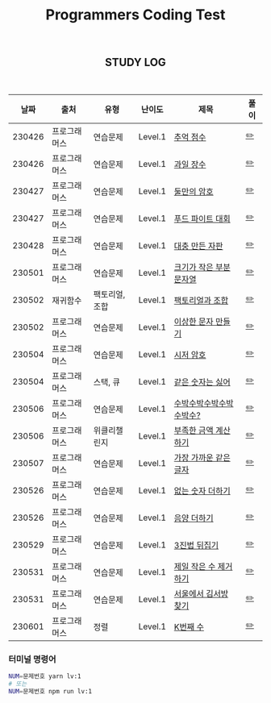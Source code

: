 <div align="center">

# Programmers Coding Test

<br>

## STUDY LOG

<br>

| 날짜   | 출처         | 유형           | 난이도  | 제목                                                                                        | 풀이                                                                   |
| ------ | ------------ | -------------- | ------- | ------------------------------------------------------------------------------------------- | ---------------------------------------------------------------------- |
| 230426 | 프로그래머스 | 연습문제       | Level.1 | [추억 점수](https://school.programmers.co.kr/learn/courses/30/lessons/176963)               | [✏️](https://github.com/yjleeinkr/Programmers/tree/main/level1/176963) |
| 230426 | 프로그래머스 | 연습문제       | Level.1 | [과일 장수](https://school.programmers.co.kr/learn/courses/30/lessons/135808)               | [✏️](https://github.com/yjleeinkr/Programmers/tree/main/level1/135808) |
| 230427 | 프로그래머스 | 연습문제       | Level.1 | [둘만의 암호](https://school.programmers.co.kr/learn/courses/30/lessons/155652)             | [✏️](https://github.com/yjleeinkr/Programmers/tree/main/level1/155652) |
| 230427 | 프로그래머스 | 연습문제       | Level.1 | [푸드 파이트 대회](https://school.programmers.co.kr/learn/courses/30/lessons/134240)        | [✏️](https://github.com/yjleeinkr/Programmers/tree/main/level1/134240) |
| 230428 | 프로그래머스 | 연습문제       | Level.1 | [대충 만든 자판](https://school.programmers.co.kr/learn/courses/30/lessons/160586)          | [✏️](https://github.com/yjleeinkr/Programmers/tree/main/level1/160586) |
| 230501 | 프로그래머스 | 연습문제       | Level.1 | [크기가 작은 부분 문자열](https://school.programmers.co.kr/learn/courses/30/lessons/147355) | [✏️](https://github.com/yjleeinkr/Programmers/tree/main/level1/147355) |
| 230502 | 재귀함수     | 팩토리얼, 조합 | Level.1 | [팩토리얼과 조합]()                                                                         | [✏️](https://github.com/yjleeinkr/Programmers/tree/main/level1/nCr)    |
| 230502 | 프로그래머스 | 연습문제       | Level.1 | [이상한 문자 만들기](https://school.programmers.co.kr/learn/courses/30/lessons/12930)       | [✏️](https://github.com/yjleeinkr/Programmers/tree/main/level1/12930)  |
| 230504 | 프로그래머스 | 연습문제       | Level.1 | [시저 암호](https://school.programmers.co.kr/learn/courses/30/lessons/12926)                | [✏️](https://github.com/yjleeinkr/Programmers/tree/main/level1/12926)  |
| 230504 | 프로그래머스 | 스택, 큐       | Level.1 | [같은 숫자는 싫어](https://school.programmers.co.kr/learn/courses/30/lessons/12906)         | [✏️](https://github.com/yjleeinkr/Programmers/tree/main/level1/12906)  |
| 230506 | 프로그래머스 | 연습문제       | Level.1 | [수박수박수박수박수박수?](https://school.programmers.co.kr/learn/courses/30/lessons/12922)  | [✏️](https://github.com/yjleeinkr/Programmers/tree/main/level1/12922)  |
| 230506 | 프로그래머스 | 위클리챌린지   | Level.1 | [부족한 금액 계산하기](https://school.programmers.co.kr/learn/courses/30/lessons/82612)     | [✏️](https://github.com/yjleeinkr/Programmers/tree/main/level1/82612)  |
| 230507 | 프로그래머스 | 연습문제       | Level.1 | [가장 가까운 같은 글자](https://school.programmers.co.kr/learn/courses/30/lessons/142086)   | [✏️](https://github.com/yjleeinkr/Programmers/tree/main/level1/142086) |
| 230526 | 프로그래머스 | 연습문제       | Level.1 | [없는 숫자 더하기](https://school.programmers.co.kr/learn/courses/30/lessons/86051)         | [✏️](https://github.com/yjleeinkr/Programmers/tree/main/level1/86051)  |
| 230526 | 프로그래머스 | 연습문제       | Level.1 | [음양 더하기](https://school.programmers.co.kr/learn/courses/30/lessons/76501)              | [✏️](https://github.com/yjleeinkr/Programmers/tree/main/level1/76501)  |
| 230529 | 프로그래머스 | 연습문제       | Level.1 | [3진법 뒤집기](https://school.programmers.co.kr/learn/courses/30/lessons/68935)             | [✏️](https://github.com/yjleeinkr/Programmers/tree/main/level1/68935)  |
| 230531 | 프로그래머스 | 연습문제       | Level.1 | [제일 작은 수 제거하기](https://school.programmers.co.kr/learn/courses/30/lessons/12935)    | [✏️](https://github.com/yjleeinkr/Programmers/tree/main/level1/12935)  |
| 230531 | 프로그래머스 | 연습문제       | Level.1 | [서울에서 김서방 찾기](https://school.programmers.co.kr/learn/courses/30/lessons/12919)     | [✏️](https://github.com/yjleeinkr/Programmers/tree/main/level1/12919)  |
| 230601 | 프로그래머스 | 정렬           | Level.1 | [K번째 수](https://school.programmers.co.kr/learn/courses/30/lessons/42748)                 | [✏️](https://github.com/yjleeinkr/Programmers/tree/main/level1/42748)  |

</div>

### 터미널 명령어

```bash
NUM=문제번호 yarn lv:1
# 또는
NUM=문제번호 npm run lv:1
```
